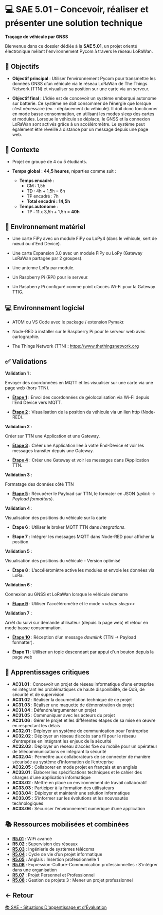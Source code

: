 # 💻 SAE 5.01 – Concevoir, réaliser et présenter une solution technique

**Traçage de véhicule par GNSS**

Bienvenue dans ce dossier dédiée à la **SAE 5.01**, un projet orienté électronique mêlant l'environnement Pycom à travers le réseau LoRaWan.

## 🎯 Objectifs

- **Objectif principal** :
Utiliser l’environnement Pycom pour transmettre les données GNSS d’un véhicule via le réseau LoRaWan de The Things Network (TTN) et visualiser sa position sur une carte via un serveur.

- **Objectif final** :
L’idée est de concevoir un système embarqué autonome sur batterie. Ce système ne doit consommer de l’énergie que lorsque c’est nécessaire (ex. : déplacement du véhicule).
Il doit donc fonctionner en mode basse consommation, en utilisant les modes sleep des cartes et modules. Lorsque le véhicule se déplace, le GNSS et la connexion LoRaWan sont activés grâce à un accéléromètre.
Le système peut également être réveillé à distance par un message depuis une page web.

## 📍 Contexte

- Projet en groupe de 4 ou 5 étudiants.

- **Temps global** : **44,5 heures**, réparties comme suit :
    - **Temps encadré** :
      - CM : 1,5h
      - TD : 4h + 1,5h = 6h
      - TP encadré : 7h
      - **Total encadré : 14,5h**
  - **Temps autonome** :
      - TP : 11 x 3,5h + 1,5h = **40h**

## 🧰 Environnement matériel

- Une carte FiPy avec un module FiPy ou LoPy4 (dans le véhicule, sert de nœud ou d’End Device).

- Une carte Expansion 3.0 avec un module FiPy ou LoPy (Gateway LoRaWan partagée par 2 groupes).

- Une antenne LoRa par module.

- Un Raspberry Pi (RPi) pour le serveur.

- Un Raspberry Pi configuré comme point d’accès Wi-Fi pour la Gateway TTIG.

## 💻 Environnement logiciel

- ATOM ou VS Code avec le package / extension Pymakr.

- Node-RED à installer sur le Raspberry Pi pour le serveur web avec cartographie.

- The Things Network (TTN) : https://www.thethingsnetwork.org

## ✅ Validations

**Validation 1** :

Envoyer des coordonnées en MQTT et les visualiser sur une carte via une page web (hors TTN).

- **[Étape 1](https://github.com/ThomasRubio/Portfolio/blob/main/SAE/SAE_5.01/etape1)** : Envoi des coordonnées de géolocalisation via Wi-Fi depuis l’End Device vers MQTT.
  
- **[Étape 2](https://github.com/ThomasRubio/Portfolio/blob/main/SAE/SAE_5.01/etape2)** : Visualisation de la position du véhicule via un lien http (Node-RED).

**Validation 2** :

Créer sur TTN une Application et une Gateway.

- **[Étape 3](https://github.com/ThomasRubio/Portfolio/blob/main/SAE/SAE_5.01/etape3)** : Créer une Application liée à votre End-Device et voir les messages transiter depuis une Gateway.

- **[Étape 4](https://github.com/ThomasRubio/Portfolio/blob/main/SAE/SAE_5.01/etape4)** : Créer une Gateway et voir les messages dans l’Application TTN.

**Validation 3** :

Formatage des données côté TTN

- **[Étape 5](https://github.com/ThomasRubio/Portfolio/blob/main/SAE/SAE_5.01/etape5)** : Récupérer le Payload sur TTN, le formater en JSON (*uplink* → *Payload formatters*).

**Validation 4** :

Visualisation des positions du véhicule sur la carte

- **Étape 6** : Utiliser le broker MQTT TTN dans *Integrations*.

- **Étape 7** : Intégrer les messages MQTT dans Node-RED pour afficher la position.

**Validation 5** :

Visualisation des positions du véhicule - Version optimisé

- **Étape 8** : L’accéléromètre active les modules et envoie les données via LoRa.

**Validation 6** :

Connexion au GNSS et LoRaWan lorsque le véhicule démarre

- **[Étape 9](https://github.com/ThomasRubio/Portfolio/blob/main/SAE/SAE_5.01/etape9)** : Utiliser l'accéléromètre et le mode <<*deep sleep*>>

**Validation 7** :

Arrêt du suivi sur demande utilisateur (depuis la page web) et retour en mode basse consommation.

- **[Étape 10](https://github.com/ThomasRubio/Portfolio/blob/main/SAE/SAE_5.01/etape10)** : Réception d’un message *downlink* (TTN → Payload formatter).

- **Étape 11** : Utiliser un topic descendant par appui d'un bouton depuis la page web

## 🧠 Apprentissages critiques

- **AC31.01** : Concevoir un projet de réseau informatique d’une entreprise en intégrant les problématiques de haute disponibilité, de QoS, de sécurité et de supervision
- **AC31.02** : Réaliser la documentation technique de ce projet
- **AC31.03** : Réaliser une maquette de démonstration du projet
- **AC31.04** : Défendre/argumenter un projet
- **AC31.05** : Communiquer avec les acteurs du projet
- **AC31.06** : Gérer le projet et les différentes étapes de sa mise en œuvre en respectant les délais
- **AC32.01** : Déployer un système de communication pour l’entreprise
- **AC32.02** : Déployer un réseau d’accès sans fil pour le réseau d’entreprise en intégrant les enjeux de la sécurité
- **AC32.03** : Déployer un réseau d’accès fixe ou mobile pour un opérateur de télécommunications en intégrant la sécurité
- **AC32.04** : Permettre aux collaborateurs de se connecter de manière sécurisée au système d’information de l’entreprise
- **AC32.05** : Collaborer en mode projet en français et en anglais
- **AC33.01** : Élaborer les spécifications techniques et le cahier des charges d’une application informatique
- **AC33.02** : Mettre en place un environnement de travail collaboratif
- **AC33.03** : Participer à la formation des utilisateurs
- **AC33.04** : Déployer et maintenir une solution informatique
- **AC33.05** : S’informer sur les évolutions et les nouveautés technologiques
- **AC33.06** : Sécuriser l’environnement numérique d’une application
 
## 📚 Ressources mobilisées et combinées

- **[R5.01](https://github.com/ThomasRubio/Portfolio/blob/main/RESSOURCES/R5.01/README.md)** : WiFi avancé
- **[R5.02](https://github.com/ThomasRubio/Portfolio/blob/main/RESSOURCES/R5.02/README.md)** : Supervision des réseaux
- **[R5.03](https://github.com/ThomasRubio/Portfolio/blob/main/RESSOURCES/R5.03/README.md)** : Ingénierie de systèmes télécoms
- **[R5.04](https://github.com/ThomasRubio/Portfolio/blob/main/RESSOURCES/R5.04/README.md)** : Cycle de vie d’un projet informatique
- **[R5.05](https://github.com/ThomasRubio/Portfolio/blob/main/RESSOURCES/R5.05/README.md)** : Anglais : Insertion professionnelle 1
- **[R5.06](https://github.com/ThomasRubio/Portfolio/blob/main/RESSOURCES/R5.06/README.md)** : Expression-Culture-Communication professionnelles : S’intégrer dans une organisation
- **[R5.07](https://github.com/ThomasRubio/Portfolio/blob/main/RESSOURCES/R5.07/README.md)** : Projet Personnel et Professionnel
- **[R5.08](https://github.com/ThomasRubio/Portfolio/blob/main/RESSOURCES/R5.08/README.md)** : Gestion de projets 3 : Mener un projet professionnel

## ← Retour

[📚 SAE - Situations D'appentissage et d'Évaluation](https://github.com/ThomasRubio/Portfolio/blob/main/SAE/README.md)


